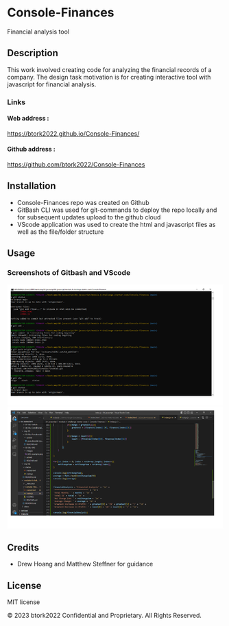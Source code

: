 # Console-Finances

Financial analysis tool

## Description 

This work involved creating code for analyzing the financial records of a company. The design task motivation is for creating interactive tool with javascript for financial analysis.

### Links

#### Web address : 
https://btork2022.github.io/Console-Finances/

#### Github address :
https://github.com/btork2022/Console-Finances




## Installation

- Console-Finances repo was created on Github
- GitBash CLI was used for  git-commands to deploy the repo locally and for subsequent updates upload to the github cloud
- VScode application was used to create the html and javascript files as well as the file/folder structure


## Usage 

### Screenshots of Gitbash and VScode

![alt text](images/gitbash.png)
![alt text](images/vscode.png)



## Credits

- Drew Hoang and Matthew Steffner for guidance


## License

MIT license

© 2023 btork2022 Confidential and Proprietary. All Rights Reserved.
